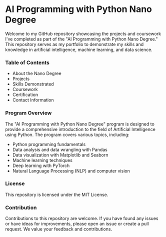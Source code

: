 <h1>AI Programming with Python Nano Degree</h1>

Welcome to my GitHub repository showcasing the projects and coursework I've completed as part of the "AI Programming with Python Nano Degree." This repository serves as my portfolio to demonstrate my skills and knowledge in artificial intelligence, machine learning, and data science.

<h3>Table of Contents</h3>
<ul>
  <li>About the Nano Degree</li>
  <li>Projects</li>
  <li>Skills Demonstrated</li>
  <li>Coursework</li>
  <li>Certification</li>
  <li>Contact Information</li>
</ul>
  
<h3>Program Overview</h3>

The "AI Programming with Python Nano Degree" program is designed to provide a comprehensive introduction to the field of Artificial Intelligence using Python. The program covers various topics, including:
<ul>
  <li>Python programming fundamentals</li>
  <li>Data analysis and data wrangling with Pandas</li>
  <li>Data visualization with Matplotlib and Seaborn</li>
  <li>Machine learning techniques</li>
  <li>Deep learning with PyTorch</li>
  <li>Natural Language Processing (NLP) and computer vision</li>
</ul>

<h3>License</h3>

This repository is licensed under the MIT License.

<h3>Contribution</h3>

Contributions to this repository are welcome. If you have found any issues or have ideas for improvements, please open an issue or create a pull request. We value your feedback and contributions.
